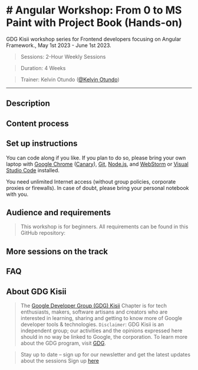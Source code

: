 # # Angular Workshop: From 0 to MS Paint with Project Book (Hands-on)
GDG Kisii workshop series for Frontend developers focusing on Angular Framework., May 1st 2023 - June 1st 2023.
> Sessions: 2-Hour Weekly Sessions

> Duration: 4 Weeks

> Trainer: Kelvin Otundo ([@Kelvin Otundo](https://twitter.com/kelvinotundoKE))

---
## Description

## Content process

## Set up instructions
You can code along if you like. If you plan to do so, please bring your own laptop with [Google Chrome](https://www.google.com/chrome/) ([Canary](https://www.google.com/chrome/canary/)), [Git](https://git-scm.com/), [Node.js](https://nodejs.org/), and [WebStorm](https://www.jetbrains.com/webstorm/) or [Visual Studio Code](https://code.visualstudio.com/) installed.

You need unlimited Internet access (without group policies, corporate proxies or firewalls). In case of doubt, please bring your personal notebook with you.

## Audience and requirements
>This workshop is for beginners. All requirements can be found in this GitHub repository: 

## More sessions on the track

## FAQ


## About GDG Kisii
> The [Google Developer Group (GDG) Kisii](https://gdg.community.dev/gdg-kisii/) Chapter is for tech enthusiasts, makers, software artisans and creators who are interested in learning, sharing and getting to know more of Google developer tools & technologies. 
> `Disclaimer`: GDG Kisii is an independent group; our activities and the opinions expressed here should in no way be linked to Google, the corporation. To learn more about the GDG program, visit [GDG](https://developers.google.com/community/gdg/).

> Stay up to date – sign up for our newsletter and get the latest updates about the sessions
> Sign up [here](https://gdg.community.dev/gdg-kisii/)

